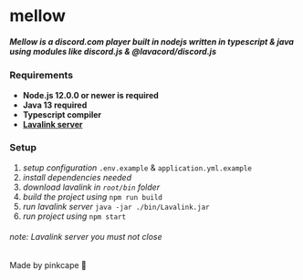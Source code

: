 # mellow

##### Mellow is a discord.com player built in nodejs written in typescript & java using modules like discord.js & @lavacord/discord.js

### Requirements

- **Node.js 12.0.0 or newer is required**
- **Java 13 required**
- **Typescript compiler**
- **[Lavalink server](https://ci.fredboat.com/viewLog.html?buildId=lastSuccessful&buildTypeId=Lavalink_Build&tab=artifacts&guest=1)**

### Setup

1. _setup configuration_ `.env.example` & `application.yml.example`
2. _install dependencies needed_
3. _download lavalink in `root/bin` folder_
4. _build the project using_ `npm run build`
5. _run lavalink server_ `java -jar ./bin/Lavalink.jar`
6. _run project using_ `npm start`

###### note: Lavalink server you must not close

Made by pinkcape 💛
